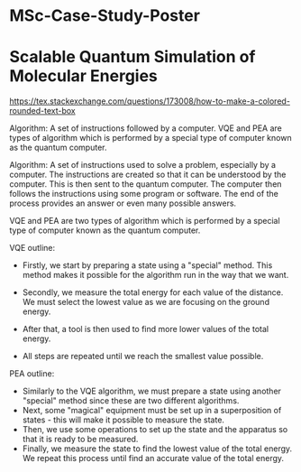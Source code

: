 # MSc-Case-Study-Poster

# Scalable Quantum Simulation of Molecular Energies

https://tex.stackexchange.com/questions/173008/how-to-make-a-colored-rounded-text-box


Algorithm:
A set of instructions followed by a computer. VQE and PEA are types of algorithm which is performed by a special type of computer known as the quantum computer.


Algorithm: A set of instructions used to solve a problem, especially by a computer. The instructions are created so that it can be understood by the computer. This is then sent to the quantum computer. The computer then follows the instructions using some program or software. The end of the process provides an answer or even many possible answers.

VQE and PEA are two types of algorithm which is performed by a special type of computer known as the quantum computer.


VQE outline:
- Firstly, we start by preparing a state using a "special" method. This method makes it possible for the algorithm run in the way that we want.

- Secondly, we measure the total energy for each value of the distance. We must select the lowest value as we are focusing on the ground energy.

- After that, a tool is then used to find more lower values of the total energy.

- All steps are repeated until we reach the smallest value possible.

PEA outline:
- Similarly to the VQE algorithm, we must prepare a state using another "special" method since these are two different algorithms.
- Next, some "magical" equipment must be set up in a superposition of states - this will make it possible to measure the state.
- Then, we use some operations to set up the state and the apparatus so that it is ready to be measured.
- Finally, we measure the state to find the lowest value of the total energy. We repeat this process until find an accurate value of the total energy.


